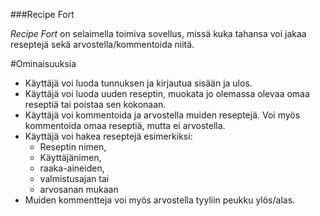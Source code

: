 ###Recipe Fort

*Recipe Fort* on selaimella toimiva sovellus, missä kuka tahansa voi jakaa reseptejä sekä arvostella/kommentoida niitä.

#Ominaisuuksia
- Käyttäjä voi luoda tunnuksen ja kirjautua sisään ja ulos.
- Käyttäjä voi luoda uuden reseptin, muokata jo olemassa olevaa omaa reseptiä tai poistaa sen kokonaan.
- Käyttäjä voi kommentoida ja arvostella muiden reseptejä. Voi myös kommentoida omaa reseptiä, mutta ei arvostella.
- Käyttäjä voi hakea reseptejä esimerkiksi:
  - Reseptin nimen,
  - Käyttäjänimen,
  - raaka-aineiden,
  - valmistusajan tai
  - arvosanan mukaan
- Muiden kommentteja voi myös arvostella tyyliin peukku ylös/alas.

